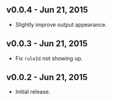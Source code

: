 ## v0.0.4 - Jun 21, 2015

* Slightly improve output appearance.

## v0.0.3 - Jun 21, 2015

* Fix `ruleId` not showing up.

## v0.0.2 - Jun 21, 2015

* Initial release.
